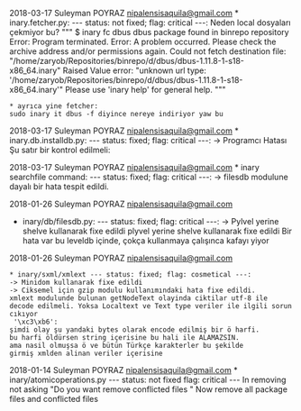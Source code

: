 2018-03-17 Suleyman POYRAZ <nipalensisaquila@gmail.com>
    * inary.fetcher.py: --- status: not fixed; flag: critical ---:
    Neden local dosyaları çekmiyor bu?
    """
    $ inary fc dbus
    dbus package found in binrepo repository
    Error: Program terminated.
    Error: A problem occurred. Please check the archive address and/or permissions again. Could not fetch destination file: "/home/zaryob/Repositories/binrepo/d/dbus/dbus-1.11.8-1-s18-x86_64.inary"
    Raised Value error: "unknown url type: '/home/zaryob/Repositories/binrepo/d/dbus/dbus-1.11.8-1-s18-x86_64.inary'"
    Please use 'inary help' for general help.
    """

    * ayrıca yine fetcher:
    sudo inary it dbus -f diyince nereye indiriyor yaw bu 


2018-03-17 Suleyman POYRAZ <nipalensisaquila@gmail.com>
    * inary.db.installdb.py: --- status: fixed; flag: critical ---:
    -> Programcı Hatası
    Şu satır bir kontrol edilmeli:

2018-03-17 Suleyman POYRAZ <nipalensisaquila@gmail.com>
    * inary searchfile command: --- status: fixed; flag: critical ---:
    -> filesdb modulune dayalı bir hata tespit edildi.


2018-01-26 Suleyman POYRAZ <nipalensisaquila@gmail.com>
  * inary/db/filesdb.py: --- status: fixed; flag: critical ---:
    -> Pylvel yerine shelve kullanarak fixe edildi
    plyvel yerine shelve kullanarak fixe edildi
    Bir hata var bu leveldb içinde, çokça kullanmaya çalışınca kafayı yiyor



2018-01-26 Suleyman POYRAZ <nipalensisaquila@gmail.com>

    * inary/sxml/xmlext --- status: fixed; flag: cosmetical ---:
    -> Minidom kullanarak fixe edildi
    -> Ciksemel için gzip modulu kullanımındaki hata fixe edildi.
    xmlext modulunde bulunan getNodeText olayinda ciktilar utf-8 ile
    decode edilmeli. Yoksa Localtext ve Text type veriler ile ilgili sorun
    cıkıyor
     '\xc3\xb6':
    şimdi olay şu yandaki bytes olarak encode edilmiş bir ö harfi.
    bu harfi öldürsen string içerisine bu hali ile ALAMAZSIN.
    ama nasil olmuşsa ö ve bütün Türkçe karakterler bu şekilde
    girmiş xmlden alinan veriler içerisine


2018-01-14 Suleyman POYRAZ <nipalensisaquila@gmail.com>
    * inary/atomicoperations.py --- status: not fixed flag: critical ---
    In removing not asking "Do you want remove conflicted files "
    Now remove all package files and conflicted files
